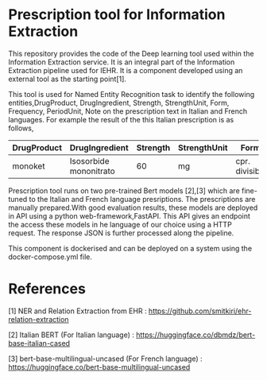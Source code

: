 # Prescription tool for Information Extraction

This repository provides the code of the Deep learning tool used within the Information Extraction service. It is an integral part of the Information Extraction pipeline used for IEHR. It is a component developed using an external tool as the starting point[1].

This tool is used for Named Entity Recognition task to identify the following entities,DrugProduct, DrugIngredient, Strength, StrengthUnit, Form, Frequency, PeriodUnit, Note on the prescription text in Italian and French languages.
For example the result of the this Italian prescription is as follows,

DrugProduct | DrugIngredient | Strength | StrengthUnit | Form | Frequency | PeriodUnit | Note
--- | --- | --- | --- | --- | --- | --- | --- |
monoket | Isosorbide mononitrato | 60 | mg | cpr. divisibili | 1 | die | ore 8

Prescription tool runs on two pre-trained Bert models [2],[3] which are fine-tuned to the Italian and French language presriptions. The prescriptions are manually prepared.With good evaluation results, these models are deployed in API using a python web-framework,FastAPI. This API gives an endpoint the access these models in he language of our choice using a HTTP request. The response JSON is further processed along the pipeline.

This component is dockerised and can be deployed on a system using the docker-compose.yml file.

# References 
[1] NER and Relation Extraction from EHR : https://github.com/smitkiri/ehr-relation-extraction

[2] Italian BERT (For Italian language) : https://huggingface.co/dbmdz/bert-base-italian-cased

[3] bert-base-multilingual-uncased (For French language) : https://huggingface.co/bert-base-multilingual-uncased
